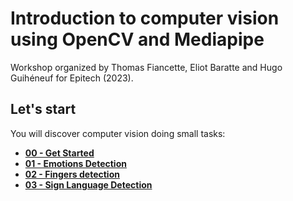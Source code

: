 # Introduction to computer vision using OpenCV and Mediapipe
Workshop organized by Thomas Fiancette, Eliot Baratte and Hugo Guihéneuf for Epitech (2023).

## Let's start
You will discover computer vision doing small tasks:

* [**00 - Get Started**](00_GetStarted.md)
* [**01 - Emotions Detection**](01_Emotions.md)
* [**02 - Fingers detection**](02_Fingers.md)
* [**03 - Sign Language Detection**](03_SignLanguage.md)
